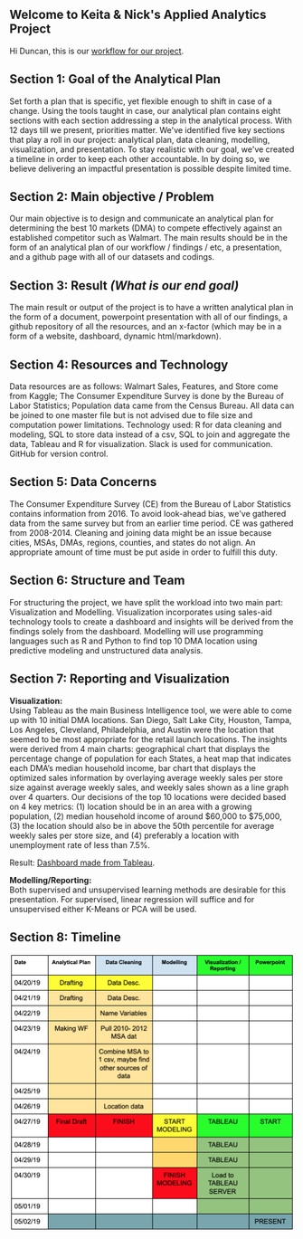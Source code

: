 ## Welcome to Keita & Nick's Applied Analytics Project   

Hi Duncan, this is our [workflow for our project](https://drive.google.com/file/d/1WSKUeWjirDklZm_4Md1jvWOxYGtyvEtC/view?usp=sharing).

## Section 1: Goal of the Analytical Plan  
Set forth a plan that is specific, yet flexible enough to shift in case of a change. Using the tools taught in case, our analytical plan contains eight sections with each section addressing a step in the analytical process. With 12 days till we present, priorities matter. We've identified five key sections that play a roll in our project: analytical plan, data cleaning, modelling, visualization, and presentation. To stay realistic with our goal, we've created a timeline in order to keep each other accountable. In by doing so, we believe delivering an impactful presentation is possible despite limited time.    

## Section 2: Main objective / Problem  
Our main objective is to design and communicate an analytical plan for determining the best 10 markets (DMA) to compete effectively against an established competitor such as Walmart. The main results should be in the form of an analytical plan of our workflow / findings / etc, a presentation, and a github page with all of our datasets and codings.  

## Section 3: Result _(What is our end goal)_  
The main result or output of the project is to have a written analytical plan in the form of a document, powerpoint presentation with all of our findings, a github repository of all the resources, and an x-factor (which may be in a form of a website, dashboard, dynamic html/markdown).  

## Section 4: Resources and Technology  
Data resources are as follows: Walmart Sales, Features, and Store come from Kaggle; The Consumer Expenditure Survey is done by the Bureau of Labor Statistics; Population data came from the Census Bureau. All data can be joined to one master file but is not advised due to file size and computation power limitations. Technology used: R for data cleaning and modeling, SQL to store data instead of a csv, SQL to join and aggregate the data, Tableau and R for visualization. Slack is used for communication. GitHub for version control. 

## Section 5: Data Concerns  
The Consumer Expenditure Survey (CE) from the Bureau of Labor Statistics contains information from 2016. To avoid look-ahead bias, we've gathered data from the same survey but from an earlier time period. CE was gathered from 2008-2014. 
Cleaning and joining data might be an issue because cities, MSAs, DMAs, regions, counties, and states do not align. An appropriate amount of time must be put aside in order to fulfill this duty.  

## Section 6: Structure and Team  
For structuring the project, we have split the workload into two main part: Visualization and Modelling. Visualization incorporates using sales-aid technology tools to create a dashboard and insights will be derived from the findings solely from the dashboard. Modelling will use programming languages such as R and Python to find top 10 DMA location using predictive modeling and unstructured data analysis.

## Section 7: Reporting and Visualization  
**Visualization:**  
Using Tableau as the main Business Intelligence tool, we were able to come up with 10 initial DMA locations. San Diego, Salt Lake City, Houston, Tampa, Los Angeles, Cleveland, Philadelphia, and Austin were the location that seemed to be most appropriate for the retail launch locations. The insights were derived from 4 main charts: geographical chart that displays the percentage change of population for each States, a heat map that indicates each DMA’s median household income, bar chart that displays the optimized sales information by overlaying average weekly sales per store size against average weekly sales, and weekly sales shown as a line graph over 4 quarters. Our decisions of the top 10 locations were decided based on 4 key metrics: (1) location should be in an area with a growing population, (2) median household income of around $60,000 to $75,000, (3) the location should also be in above the 50th percentile for average weekly sales per store size, and (4) preferably a location with unemployment rate of less than 7.5%.

Result: [Dashboard made from Tableau](https://public.tableau.com/shared/JHNYQR36C?:display_count=yes).

**Modelling/Reporting:**  
Both supervised and unsupervised learning methods are desirable for this presentation. For supervised, linear regression will suffice and for unsupervised either K-Means or PCA will be used. 

## Section 8: Timeline
![Draw.io Timetable](Timetable.png)


